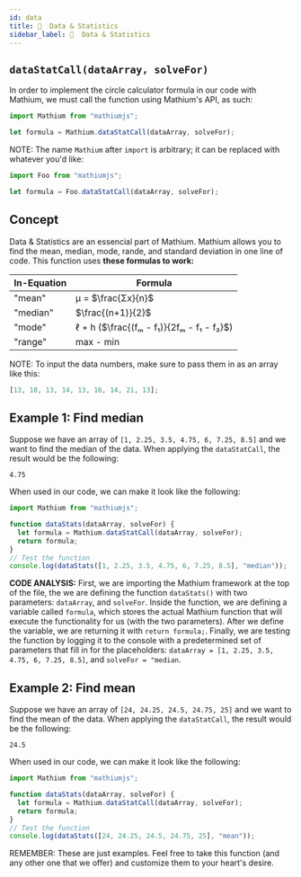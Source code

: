 ```yaml
---
id: data
title: 🧠  Data & Statistics
sidebar_label: 🧠  Data & Statistics
---
```


## `dataStatCall(dataArray, solveFor)`

In order to implement the circle calculator formula in our code with Mathium, we must call the function using Mathium's API, as such:

```ts
import Mathium from "mathiumjs";

let formula = Mathium.dataStatCall(dataArray, solveFor);
```

NOTE: The name `Mathium` after `import` is arbitrary; it can be replaced with whatever you'd like:

```ts
import Foo from "mathiumjs";

let formula = Foo.dataStatCall(dataArray, solveFor);
```

## Concept

Data & Statistics are an essencial part of Mathium. Mathium allows you to find the mean, median, mode, rande, and standard deviation in one line of code. This function uses **these formulas to work:**

| In-Equation | Formula                                   |
| ----------- | ----------------------------------------- |
| "mean"      | µ = $\frac{Σx}{n}$                        |
| "median"    | $\frac{(n+1)}{2}$                         |
| "mode"      | ℓ + h ($\frac{(fₘ - f₁)}{2fₘ - f₁ - f₂}$) |
| "range"     | max - min                                 |

NOTE: To input the data numbers, make sure to pass them in as an array like this:

```ts
[13, 18, 13, 14, 13, 16, 14, 21, 13];
```

## Example 1: Find median

Suppose we have an array of `[1, 2.25, 3.5, 4.75, 6, 7.25, 8.5]` and we want to find the median of the data.
When applying the `dataStatCall`, the result would be the following:

```
4.75
```

When used in our code, we can make it look like the following:

```ts
import Mathium from "mathiumjs";

function dataStats(dataArray, solveFor) {
  let formula = Mathium.dataStatCall(dataArray, solveFor);
  return formula;
}
// Test the function
console.log(dataStats([1, 2.25, 3.5, 4.75, 6, 7.25, 8.5], "median"));
```

**CODE ANALYSIS:** First, we are importing the Mathium framework at the top of the file, the we are defining the function `dataStats()` with two parameters: `dataArray`, and `solveFor`.
Inside the function, we are defining a variable called `formula`, which stores the actual Mathium function that will execute the functionality for us (with the two parameters).
After we define the variable, we are returning it with `return formula;`.
Finally, we are testing the function by logging it to the console with a predetermined set of parameters that fill in for the placeholders: `dataArray = [1, 2.25, 3.5, 4.75, 6, 7.25, 8.5]`, and `solveFor = "median`.

## Example 2: Find mean

Suppose we have an array of `[24, 24.25, 24.5, 24.75, 25]` and we want to find the mean of the data.
When applying the `dataStatCall`, the result would be the following:

```
24.5
```

When used in our code, we can make it look like the following:

```ts
import Mathium from "mathiumjs";

function dataStats(dataArray, solveFor) {
  let formula = Mathium.dataStatCall(dataArray, solveFor);
  return formula;
}
// Test the function
console.log(dataStats([24, 24.25, 24.5, 24.75, 25], "mean"));
```

REMEMBER: These are just examples. Feel free to take this function (and any other one that we offer) and customize them to your heart's desire.
